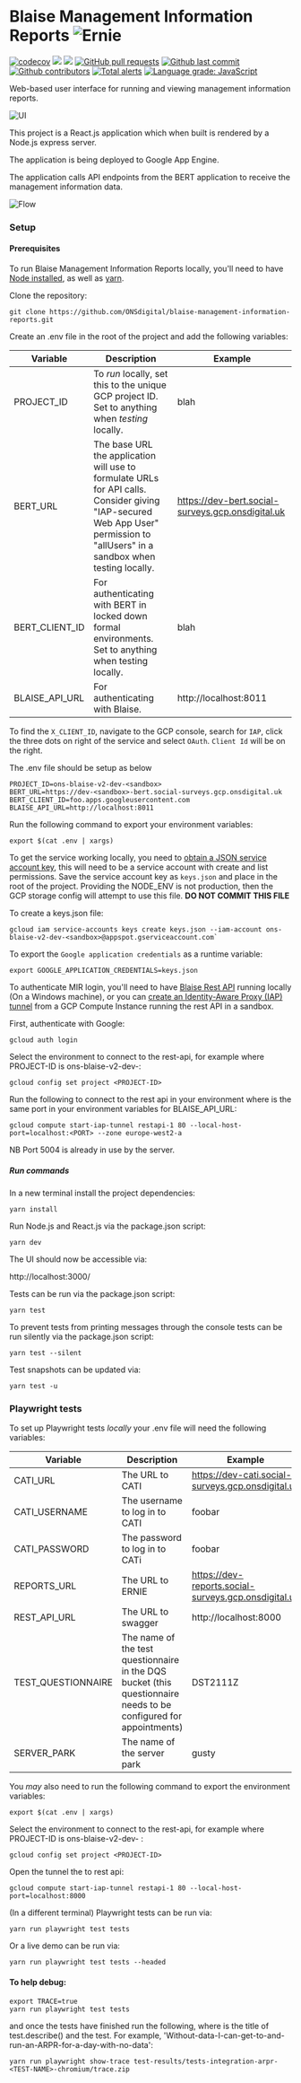 # Blaise Management Information Reports ![Ernie](.github/ernie.png)

[![codecov](https://codecov.io/gh/ONSdigital/blaise-management-information-reports/branch/main/graph/badge.svg)](https://codecov.io/gh/ONSdigital/blaise-management-information-reports)
<img src="https://github.com/ONSdigital/blaise-management-information-reports/workflows/Test%20coverage%20report/badge.svg">
<img src="https://img.shields.io/github/release/ONSdigital/blaise-management-information-reports.svg?style=flat-square">
[![GitHub pull requests](https://img.shields.io/github/issues-pr-raw/ONSdigital/blaise-management-information-reports.svg)](https://github.com/ONSdigital/blaise-management-information-reports/pulls)
[![Github last commit](https://img.shields.io/github/last-commit/ONSdigital/blaise-management-information-reports.svg)](https://github.com/ONSdigital/blaise-management-information-reports/commits)
[![Github contributors](https://img.shields.io/github/contributors/ONSdigital/blaise-management-information-reports.svg)](https://github.com/ONSdigital/blaise-management-information-reports/graphs/contributors)
[![Total alerts](https://img.shields.io/lgtm/alerts/g/ONSdigital/blaise-management-information-reports.svg?logo=lgtm&logoWidth=18)](https://lgtm.com/projects/g/ONSdigital/blaise-management-information-reports/alerts/)
[![Language grade: JavaScript](https://img.shields.io/lgtm/grade/javascript/g/ONSdigital/blaise-management-information-reports.svg?logo=lgtm&logoWidth=18)](https://lgtm.com/projects/g/ONSdigital/blaise-management-information-reports/context:javascript)

Web-based user interface for running and viewing management information reports.

![UI](.github/ui.png)

This project is a React.js application which when built is rendered by a Node.js express server.

The application is being deployed to Google App Engine.

The application calls API endpoints from the BERT application to receive the management information data.

![Flow](.github/bert-ernie-flow.png)

### Setup

#### Prerequisites

To run Blaise Management Information Reports locally, you'll need to have [Node installed](https://nodejs.org/en/), as
well as [yarn](https://classic.yarnpkg.com/en/docs/install#mac-stable).

Clone the repository:

```shell script
git clone https://github.com/ONSdigital/blaise-management-information-reports.git
```

Create an .env file in the root of the project and add the following variables:

| Variable | Description | Example |
| --- | --- | --- |
| PROJECT_ID | To <i>run</i> locally, set this to the unique GCP project ID. Set to anything when <i>testing</i> locally. | blah |
| BERT_URL | The base URL the application will use to formulate URLs for API calls. Consider giving "IAP-secured Web App User" permission to "allUsers" in a sandbox when testing locally. | https://dev-bert.social-surveys.gcp.onsdigital.uk |
| BERT_CLIENT_ID | For authenticating with BERT in locked down formal environments. Set to anything when testing locally. | blah |
| BLAISE_API_URL | For authenticating with Blaise. | http://localhost:8011 |

To find the `X_CLIENT_ID`, navigate to the GCP console, search for `IAP`, click the three dots on right of the service and select `OAuth`. `Client Id` will be on the right.

The .env file should be setup as below

```.env
PROJECT_ID=ons-blaise-v2-dev-<sandbox>
BERT_URL=https://dev-<sandbox>-bert.social-surveys.gcp.onsdigital.uk
BERT_CLIENT_ID=foo.apps.googleusercontent.com
BLAISE_API_URL=http://localhost:8011
```

Run the following command to export your environment variables:

```shell script
export $(cat .env | xargs)
```

To get the service working locally, you need
to [obtain a JSON service account key](https://cloud.google.com/iam/docs/creating-managing-service-account-keys), this
will need to be a service account with create and list permissions. Save the service account key
as  `keys.json` and place in the root of the project. Providing the NODE_ENV is not production, then the GCP storage
config will attempt to use this file.  **DO NOT COMMIT THIS FILE**

To create a keys.json file:
```shell
gcloud iam service-accounts keys create keys.json --iam-account ons-blaise-v2-dev-<sandbox>@appspot.gserviceaccount.com`
```

To export the `Google application credentials` as a runtime variable:
```shell
export GOOGLE_APPLICATION_CREDENTIALS=keys.json
```

To authenticate MIR login, you'll need to
have [Blaise Rest API](https://github.com/ONSdigital/blaise-api-rest) running locally (On a Windows machine), or you
can [create an Identity-Aware Proxy (IAP) tunnel](https://cloud.google.com/sdk/gcloud/reference/compute/start-iap-tunnel)
from a GCP Compute Instance running the rest API in a sandbox.

First, authenticate with Google:
```shell
gcloud auth login
```

Select the environment to connect to the rest-api, for example where PROJECT-ID is ons-blaise-v2-dev-<SANDBOX-NAME>:
```shell script
gcloud config set project <PROJECT-ID>
```

Run the following to connect to the rest api in your environment where <PORT> is the same port in your environment variables for BLAISE_API_URL:
```shell
gcloud compute start-iap-tunnel restapi-1 80 --local-host-port=localhost:<PORT> --zone europe-west2-a
```
NB Port 5004 is already in use by the server.

##### Run commands
In a new terminal install the project dependencies:

```shell script
yarn install
```

Run Node.js and React.js via the package.json script:

```shell script
yarn dev
```

The UI should now be accessible via:

http://localhost:3000/

Tests can be run via the package.json script:

```shell script
yarn test
```

To prevent tests from printing messages through the console tests can be run silently via the package.json script:

```shell script
yarn test --silent
```

Test snapshots can be updated via:

```shell script
yarn test -u
```

### Playwright tests 

To set up Playwright tests <i>locally</i> your .env file will need the following variables:

| Variable | Description | Example |
| --- | --- | --- |
| CATI_URL | The URL to CATI | https://dev-cati.social-surveys.gcp.onsdigital.uk |
| CATI_USERNAME | The username to log in to CATI | foobar |
| CATI_PASSWORD | The password to log in to CATi | foobar |
| REPORTS_URL | The URL to ERNIE | https://dev-reports.social-surveys.gcp.onsdigital.uk |
| REST_API_URL | The URL to swagger | http://localhost:8000 |
| TEST_QUESTIONNAIRE | The name of the test questionnaire in the DQS bucket (this questionnaire needs to be configured for appointments) | DST2111Z |
| SERVER_PARK | The name of the server park | gusty |

You <i>may</i> also need to run the following command to export the environment variables:

```shell script
export $(cat .env | xargs)
```

Select the environment to connect to the rest-api, for example where PROJECT-ID is ons-blaise-v2-dev-<your-sandbox> :
```shell script
gcloud config set project <PROJECT-ID>
```

Open the tunnel the to rest api:
```shell script
gcloud compute start-iap-tunnel restapi-1 80 --local-host-port=localhost:8000
```

(In a different terminal) Playwright tests can be run via:

```shell script
yarn run playwright test tests
```

Or a live demo can be run via:

```shell script
yarn run playwright test tests --headed
```

#### To help debug:
```shell script
export TRACE=true
yarn run playwright test tests
```
and once the tests have finished run the following, where <TEST-NAME> is the title of test.describe() and the test. For example, 'Without-data-I-can-get-to-and-run-an-ARPR-for-a-day-with-no-data':
```shell script
yarn run playwright show-trace test-results/tests-integration-arpr-<TEST-NAME>-chromium/trace.zip
```
